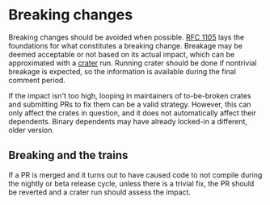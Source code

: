# Breaking changes

Breaking changes should be avoided when possible.
[RFC 1105](https://rust-lang.github.io/rfcs/1105-api-evolution.html) lays the foundations for what constitutes a breaking change.
Breakage may be deemed acceptable or not based on its actual impact,
which can be approximated with a [crater](https://github.com/rust-lang/crater/blob/master/docs/bot-usage.md) run.
Running crater should be done if nontrivial breakage is expected, so the information is
available during the final comment period.

If the impact isn't too high, looping in maintainers of to-be-broken crates and submitting PRs
to fix them can be a valid strategy. However, this can only affect the crates in question, and
it does not automatically affect their dependents. Binary dependents may have already locked-in
a different, older version.

## Breaking and the trains
If a PR is merged and it turns out to have caused code to not compile during the nightly or beta release cycle,
unless there is a trivial fix, the PR should be reverted and a crater run should assess the impact.
